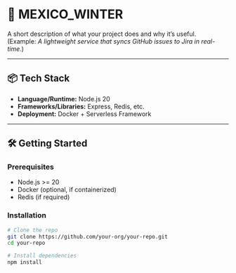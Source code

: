 # 🚀 MEXICO_WINTER

A short description of what your project does and why it’s useful.  
(Example: *A lightweight service that syncs GitHub issues to Jira in real-time.*)

---

## 📦 Tech Stack
- **Language/Runtime:** Node.js 20  
- **Frameworks/Libraries:** Express, Redis, etc.  
- **Deployment:** Docker + Serverless Framework  

---

## 🛠️ Getting Started

### Prerequisites
- Node.js >= 20  
- Docker (optional, if containerized)  
- Redis (if required)  

### Installation
```bash
# Clone the repo
git clone https://github.com/your-org/your-repo.git
cd your-repo

# Install dependencies
npm install
